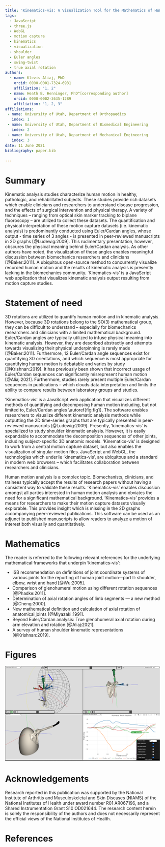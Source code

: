 ```yaml
---
title: 'Kinematics-vis: A Visualization Tool for the Mathematics of Human Motion'
tags:
  - JavaScript
  - three.js
  - WebGL
  - motion capture
  - kinematics
  - visualization
  - shoulder
  - Euler angles
  - swing-twist
  - true axial rotation
authors:
  - name: Klevis Aliaj, PhD
    orcid: 0000-0001-7324-6931
    affiliation: "1, 2"
  - name: Heath B. Henninger, PhD^[corresponding author]
    orcid: 0000-0002-3635-1289
    affiliation: "1, 2, 3"
affiliations:
 - name: University of Utah, Department of Orthopaedics
   index: 1
 - name: University of Utah, Department of Biomedical Engineering
   index: 2
 - name: University of Utah, Department of Mechanical Engineering
   index: 3
date: 11 June 2021
bibliography: paper.bib

---
```


# Summary

Kinematic analysis studies characterize human motion in healthy, pathologic, and rehabilitated subjects. These studies provide rich datasets which enable clinicians and researchers to understand disease progression, and the effects of surgical intervention and physical therapy. A variety of techniques – ranging from optical skin marker tracking to biplane fluoroscopy – are utilized to collect these datasets. The quantification and physical interpretation of these motion capture datasets (i.e. kinematic analysis) is predominantly conducted using Euler/Cardan angles, whose output - time series of 3 angles - is presented in peer-reviewed manuscripts in 2D graphs [@Ludewig:2009]. This rudimentary presentation, however, obscures the physical meaning behind Euler/Cardan analysis. As other authors have noted, the visualization of these angles enables meaningful discussion between biomechanics researchers and clinicians [@Baker:2011].  A ubiquitous open-source method to concurrently visualize recorded human motion and the results of kinematic analysis is presently lacking in the biomechanics community. ‘Kinematics-vis’ is a JavaScript web application that visualizes kinematic analysis output resulting from motion capture studies.


# Statement of need

3D rotations are utilized to quantify human motion and in kinematic analysis. However, because 3D rotations belong to the SO(3) mathematical group, they can be difficult to understand – especially for biomechanics researchers and clinicians with a limited mathematical background. Euler/Cardan angles are typically utilized to infuse physical meaning into kinematic analysis. However, they are described abstractly and attempts towards visualizing their physical underpinning is rarely made [@Baker:2011]. Furthermore, 12 Euler/Cardan angle sequences exist for quantifying 3D orientations, and which sequence is most appropriate for quantifying human motion is debatable and varies by study [@Krishnan:2019]. It has previously been shown that incorrect usage of Euler/Cardan sequences can significantly misrepresent human motion [@Aliaj:2021]. Furthermore, studies rarely present multiple Euler/Cardan sequences in publications – which clouds data interpretation and limits the ability to compare results between laboratory groups and studies.

‘Kinematics-vis’ is a JavaScript web application that visualizes different methods of quantifying and decomposing human motion including, but not limited to, Euler/Cardan angles \autoref{fig:fig1}. The software enables researchers to visualize different kinematic analysis methods while outputting the 2D time-series graphs that are typically presented in peer-reviewed manuscripts [@Ludewig:2009]. Presently, ‘kinematics-vis’ is specialized to study shoulder kinematic analysis. However, it is easily expandable to accommodate the decomposition sequences of other joints, including subject-specific 3D anatomic models. ‘Kinematics-vis’ is designed to work from a central motion capture dataset, but also enables the visualization of singular motion files. JavaScript and WebGL, the technologies which underlie ‘kinematics-vis’, are ubiquitous and a standard in modern web browsers – which facilitates collaboration between researchers and clinicians.

Human motion analysis is a complex topic. Biomechanists, clinicians, and trainees typically accept the results of research papers without having a consistent way to validate these results. ‘Kinematics-vis’ enables discussion amongst all parties interested in human motion analysis and obviates the need for a significant mathematical background. ‘Kinematics-vis’ provides a means for researchers to make their motion capture datasets visually explorable.  This provides insight which is missing in the 2D graphs accompanying peer-reviewed publications. This software can be used as an adjunct to published manuscripts to allow readers to analyze a motion of interest both visually and quantitatively. 

# Mathematics

The reader is referred to the following relevant references for the underlying mathematical frameworks that underpin ‘kinematics-vis’: 

* ISB recommendation on definitions of joint coordinate systems of various joints for the reporting of human joint motion--part II: shoulder, elbow, wrist and hand [@Wu:2005].
* Comparison of glenohumeral motion using different rotation sequences [@Phadke:2011].
* Determination of axial rotation angles of limb segments — a new method [@Cheng:2000]. 
* New mathematical definition and calculation of axial rotation of anatomical joints [@Miyazaki:1991].
* Beyond Euler/Cardan analysis: True glenohumeral axial rotation during arm elevation and rotation [@Aliaj:2021].
* A survey of human shoulder kinematic representations [@Krishnan:2019].

# Figures

![Example display of a shoulder motion analyzed using kinematics-vis. Arm elevation is shown with the humerus motion decomposed using the International Society of Biomechanics (ISB) yx’y’’ sequence (top left) and scapular motion decomposed using the ISB yx’z’’ sequence (top right). The 3D \“Preview\” view (bottom left) visualizes the simultaneous motion of the humerus and scapula. The 2D kinematic curves typically presented in peer-reviewed articles are also presented (bottom right). \label{fig:fig1}](fig1.png)

# Acknowledgements

Research reported in this publication was supported by the National Institute of Arthritis and Musculoskeletal and Skin Diseases (NIAMS) of the National Institutes of Health under award number R01 AR067196, and a Shared Instrumentation Grant S10 OD021644. The research content herein is solely the responsibility of the authors and does not necessarily represent the official views of the National Institutes of Health.

# References
